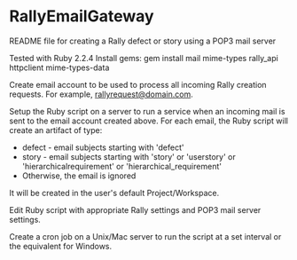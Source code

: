 RallyEmailGateway
=================
README file for creating a Rally defect or story using a POP3 mail server

Tested with Ruby 2.2.4
Install gems:
    gem install mail mime-types rally_api httpclient mime-types-data

Create email account to be used to process all incoming Rally creation requests. For example, rallyrequest@domain.com.

Setup the Ruby script on a server to run a service when an incoming mail is sent to the email account created above.
For each email, the Ruby script will create an artifact of type:
*   defect - email subjects starting with 'defect'
*   story - email subjects starting with 'story' or 'userstory' or 'hierarchicalrequirement' or 'hierarchical_requirement'
*   Otherwise, the email is ignored

It will be created in the user's default Project/Workspace.

Edit Ruby script with appropriate Rally settings and POP3 mail server settings.

Create a cron job on a Unix/Mac server to run the script at a set interval or the equivalent for Windows.
